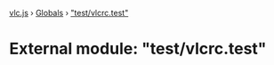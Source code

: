 [vlc.js](../README.md) › [Globals](../globals.md) › ["test/vlcrc.test"](_test_vlcrc_test_.md)

# External module: "test/vlcrc.test"



